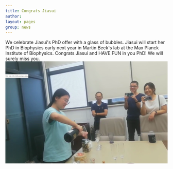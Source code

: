 ```yaml
---
title: Congrats Jiasui
author:
layout: pages
group: news
---
```


We celebrate Jiasui's PhD offer with a glass of bubbles. Jiasui will start her PhD in Biophysics early next year in Martin Beck's lab at the Max Planck Institute of Biophysics.
Congrats Jiasui and HAVE FUN in you PhD! We will surely miss you.
<span class="image fit"><img src="/images/Jiasui_PhDoffercelebration.png"   alt="Jiasui"     class="img-responsive"></span>
